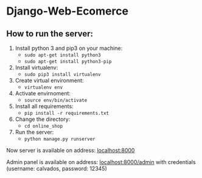 # Django-Web-Ecomerce

## How to run the server:

1. Install python 3 and pip3 on your machine:
    * `sudo apt-get install python3`
    * `sudo apt-get install python3-pip`
2. Install virtualenv:
    * `sudo pip3 install virtualenv `
3. Create virtual environment:
    * `virtualenv env`
4. Activate envirnoment:
    * `source env/bin/activate`
5. Install all requirements:
    * `pip install -r requirements.txt`
6. Change the directory:
    * `cd online_shop`
7. Run the server:
    * `python manage.py runserver`

Now server is available on address: [localhost:8000](localhost:8000)

Admin panel is available on address: [localhost:8000/admin](localhost:8000/admin) with credentials (username: calvados, password: 12345)
